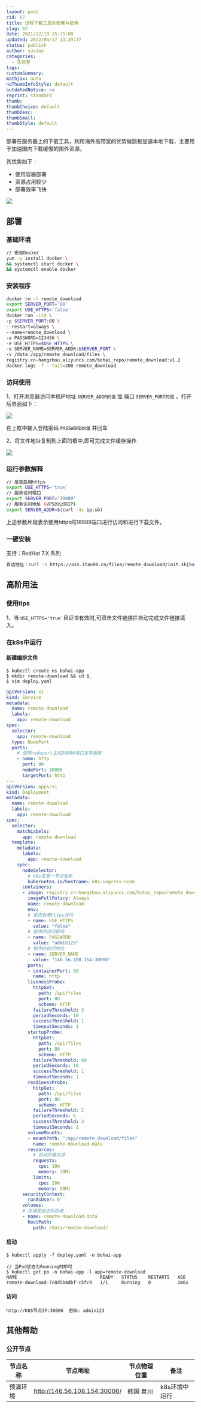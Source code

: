```yaml
---
layout: post
cid: 67
title: 远程下载工具的部署与使用
slug: 67
date: 2021/12/19 15:35:00
updated: 2022/04/17 13:39:37
status: publish
author: sunday
categories:
  - 实验室
tags: 
customSummary: 
mathjax: auto
noThumbInfoStyle: default
outdatedNotice: no
reprint: standard
thumb: 
thumbChoice: default
thumbDesc: 
thumbSmall: 
thumbStyle: default
---
```

  
部署在服务器上的下载工具，利用海外高带宽的优势做跳板加速本地下载，主要用于加速国内下载缓慢的国外资源。

其优势如下：

- 使用容器部署
- 资源占用较少
- 部署效率飞快

![](https://oss.itan90.cn/out_pic/2022-07-11/tTEM6V.png)

<!--more-->

## 部署

### 基础环境

```bash
// 安装Docker
yum -y install docker \
&& systemctl start docker \
&& systemctl enable docker
```

### 安装程序

```bash
docker rm -f remote_download
export SERVER_PORT='80'
export USE_HTTPS='false'
docker run -itd \
-p $SERVER_PORT:80 \
--restart=always \
--name=remote_download \
-e PASSWORD=123456 \
-e USE_HTTPS=$USE_HTTPS \
-e SERVER_NAME=SERVER_ADDR:$SERVER_PORT \
-v /data:/app/remote_download/files \
registry.cn-hangzhou.aliyuncs.com/bohai_repo/remote_download:v1.2
docker logs -f --tail=200 remote_download
```

### 访问使用

1、打开浏览器访问本机IP地址 `SERVER_ADDR的值` 加 端口 `SERVER_PORT的值` 。打开后界面如下：

![][2]

在上框中输入登陆密码 `PASSWORD的值` 并回车

2、将文件地址复制到上面的框中,即可完成文件缓存操作

![][3]

### 运行参数解释

```bash
// 是否启用https
export USE_HTTPS='true'
// 服务访问端口
export SERVER_PORT='18889'
// 服务访问地址 (VPS的公网IP)
export SERVER_ADDR=$(curl -4s ip.sb)
```

上述参数片段表示使用https的18889端口进行访问和进行下载文件。

### 一键安装

支持：RedHat 7.X 系列

```bash
首选地址：curl -s https://oss.itan90.cn/files/remote_download/init.sh|bash
```

## 高阶用法

### 使用tips

1、当 `USE_HTTPS='true'`且证书有效时,可双击文件链接拦自动完成文件链接填入。

### 在k8s中运行

#### 新建编排文件

```shell
$ kubectl create ns bohai-app
$ mkdir remote-download && cd $_
$ vim deploy.yaml
```

```yaml
apiVersion: v1
kind: Service
metadata:
  name: remote-download
  labels:
    app: remote-download
spec:
  selector:
    app: remote-download
  type: NodePort
  ports:
    # 使用nodeport主机30006端口发布服务
    - name: http
      port: 80
      nodePort: 30006
      targetPort: http
---
apiVersion: apps/v1
kind: Deployment
metadata:
  name: remote-download
  labels:
    app: remote-download
spec:
  selector:
    matchLabels:
      app: remote-download
  template:
    metadata:
      labels:
        app: remote-download
    spec:
      nodeSelector:
        # k8s任意一节点名称
        kubernetes.io/hostname: k8s-ingress-node
      containers:
      - image: registry.cn-hangzhou.aliyuncs.com/bohai_repo/remote_download:v1.2
        imagePullPolicy: Always
        name: remote-download
        env:
        # 是否启用https访问
        - name: USE_HTTPS
          value: "false"
        # 程序的访问密码
        - name: PASSWORD
          value: "admin123"
        # 程序的访问地址
        - name: SERVER_NAME
          value: "146.56.108.154:30006"
        ports:
        - containerPort: 80
          name: http
        livenessProbe:
          httpGet:
            path: /api/files
            port: 80
            scheme: HTTP
          failureThreshold: 3
          periodSeconds: 10
          successThreshold: 1
          timeoutSeconds: 1
        startupProbe:
          httpGet:
            path: /api/files
            port: 80
            scheme: HTTP
          failureThreshold: 60
          periodSeconds: 10
          successThreshold: 1
          timeoutSeconds: 1
        readinessProbe:
          httpGet:
            path: /api/files
            port: 80
            scheme: HTTP
          failureThreshold: 2
          periodSeconds: 6
          successThreshold: 3
          timeoutSeconds: 1
        volumeMounts:
        - mountPath: "/app/remote_download/files"
          name: remote-download-data
        resources:
          # 启动所需资源
          requests:
            cpu: 10m
            memory: 30Mi
          limits:
            cpu: 20m
            memory: 50Mi
      securityContext:
        runAsUser: 0
      volumes:
      # 存储使用主机存储
      - name: remote-download-data
        hostPath:
          path: /data/remote-download/
```

#### 启动

```shell
$ kubectl apply -f deploy.yaml -n bohai-app

// 当Pod状态为Running时即可
$ kubectl get po -n bohai-app -l app=remote-download
NAME                               READY   STATUS    RESTARTS   AGE
remote-download-7c8d5b4dbf-c5fc9   1/1     Running   0          2m6s
```

#### 访问

```shell
http://K8S节点IP:30006  密码: admin123
```
## 其他帮助

### 公开节点

| 节点名称 | 节点地址 | 节点物理位置 | 备注       |
|------|------|--------|----------|
| 预演环境 |http://146.56.108.154:30006/ |  韩国 春川 | k8s环境中运行  |

  [2]: https://resource.static.tencent.itan90.cn/mac_pic/2023-04-08/WaNWXe.png
  [3]: https://resource.static.tencent.itan90.cn/mac_pic/2023-04-08/EJhrHd.png